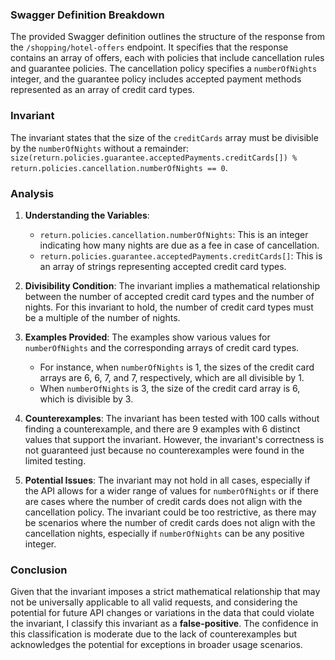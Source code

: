 ### Swagger Definition Breakdown
The provided Swagger definition outlines the structure of the response from the `/shopping/hotel-offers` endpoint. It specifies that the response contains an array of offers, each with policies that include cancellation rules and guarantee policies. The cancellation policy specifies a `numberOfNights` integer, and the guarantee policy includes accepted payment methods represented as an array of credit card types.

### Invariant
The invariant states that the size of the `creditCards` array must be divisible by the `numberOfNights` without a remainder: `size(return.policies.guarantee.acceptedPayments.creditCards[]) % return.policies.cancellation.numberOfNights == 0`.

### Analysis
1. **Understanding the Variables**: 
   - `return.policies.cancellation.numberOfNights`: This is an integer indicating how many nights are due as a fee in case of cancellation.
   - `return.policies.guarantee.acceptedPayments.creditCards[]`: This is an array of strings representing accepted credit card types.

2. **Divisibility Condition**: The invariant implies a mathematical relationship between the number of accepted credit card types and the number of nights. For this invariant to hold, the number of credit card types must be a multiple of the number of nights.

3. **Examples Provided**: The examples show various values for `numberOfNights` and the corresponding arrays of credit card types. 
   - For instance, when `numberOfNights` is 1, the sizes of the credit card arrays are 6, 6, 7, and 7, respectively, which are all divisible by 1.
   - When `numberOfNights` is 3, the size of the credit card array is 6, which is divisible by 3.

4. **Counterexamples**: The invariant has been tested with 100 calls without finding a counterexample, and there are 9 examples with 6 distinct values that support the invariant. However, the invariant's correctness is not guaranteed just because no counterexamples were found in the limited testing. 

5. **Potential Issues**: The invariant may not hold in all cases, especially if the API allows for a wider range of values for `numberOfNights` or if there are cases where the number of credit cards does not align with the cancellation policy. The invariant could be too restrictive, as there may be scenarios where the number of credit cards does not align with the cancellation nights, especially if `numberOfNights` can be any positive integer.

### Conclusion
Given that the invariant imposes a strict mathematical relationship that may not be universally applicable to all valid requests, and considering the potential for future API changes or variations in the data that could violate the invariant, I classify this invariant as a **false-positive**. The confidence in this classification is moderate due to the lack of counterexamples but acknowledges the potential for exceptions in broader usage scenarios.
